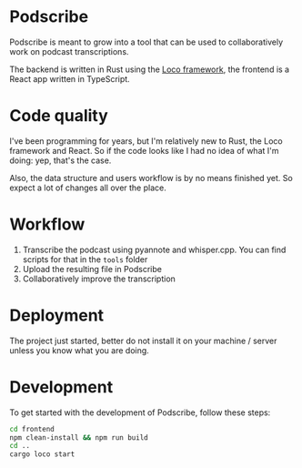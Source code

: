 # Podscribe

Podscribe is meant to grow into a tool that can be used to collaboratively work
on podcast transcriptions.

The backend is written in Rust using the [Loco framework](https://loco.rs), the
frontend is a React app written in TypeScript.

# Code quality

I've been programming for years, but I'm relatively new to Rust, the Loco
framework and React. So if the code looks like I had no idea of what I'm
doing: yep, that's the case.

Also, the data structure and users workflow is by no means finished yet. So
expect a lot of changes all over the place.

# Workflow

1. Transcribe the podcast using pyannote and whisper.cpp. You can find scripts
   for that in the `tools` folder
1. Upload the resulting file in Podscribe
1. Collaboratively improve the transcription

# Deployment

The project just started, better do not install it on your machine / server
unless you know what you are doing.

# Development

To get started with the development of Podscribe, follow these steps:

```sh
cd frontend
npm clean-install && npm run build
cd ..
cargo loco start
```
